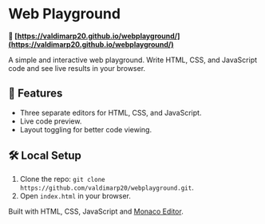 # Web Playground

**🔗 [https://valdimarp20.github.io/webplayground/](https://valdimarp20.github.io/webplayground/)**

A simple and interactive web playground.
Write HTML, CSS, and JavaScript code and see live results in your browser.

## 🌟 Features
- Three separate editors for HTML, CSS, and JavaScript.
- Live code preview.
- Layout toggling for better code viewing.

## 🛠️ Local Setup
1. Clone the repo: `git clone https://github.com/valdimarp20/webplayground.git`.
2. Open `index.html` in your browser.

Built with HTML, CSS, JavaScript and [Monaco Editor](https://microsoft.github.io/monaco-editor/).
